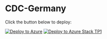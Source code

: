 # CDC-Germany
Click the button below to deploy:

[![Deploy to Azure](http://azuredeploy.net/deploybutton.png)](https://portal.azure.com/#create/Microsoft.Template/uri/https%3A%2F%2Fraw.githubusercontent.com%2Fmarkscholman%2FArmTemplates%2Fmaster%2FCDC-Germany%2Fazuredeploy.json) 
[![Deploy to Azure Stack TP1](http://azuredeploy.net/deploybutton.png)](https://portal.azurestack.local/#create/Microsoft.Template/uri/https%3A%2F%2Fraw.githubusercontent.com%2Fmarkscholman%2FArmTemplates%2Fmaster%2FCDC-Germany%2Fazuredeploy.json)
